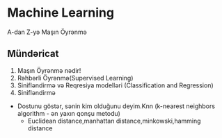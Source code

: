 # Machine Learning 
A-dan Z-yə Maşın Öyrənmə

## Mündəricat

1. Maşın Öyrənmə nədir!
2. Rəhbərli Öyrənmə(Supervised Learning)
3. Sinifləndirmə və Reqresiya modelləri (Classification and Regression)
4. Sinifləndirmə
  - Dostunu göstər, sənin kim olduğunu deyim.Knn (k-nearest neighbors algorithm - ən yaxın qonşu metodu)
    - Euclidean distance,manhattan distance,minkowski,hamming distance

